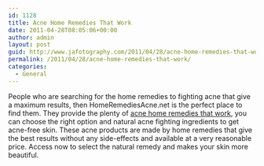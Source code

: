 ```yaml
---
id: 1128
title: Acne Home Remedies That Work
date: 2011-04-28T08:05:06+00:00
author: admin
layout: post
guid: http://www.jafotography.com/2011/04/28/acne-home-remedies-that-work/
permalink: /2011/04/28/acne-home-remedies-that-work/
categories:
  - General
---
```

People who are searching for the home remedies to fighting acne that give a maximum results, then HomeRemediesAcne.net is the perfect place to find them. They provide the plenty of [acne home remedies that work](http://www.homeremediesacne.net/), you can choose the right option and natural acne fighting ingredients to get acne-free skin. These acne products are made by home remedies that give the best results without any side-effects and available at a very reasonable price. Access now to select the natural remedy and makes your skin more beautiful.